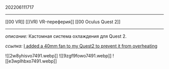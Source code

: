 202206111717
***
[[00 VR]] [[(VR) VR-переферия]] [[00 Oculus Quest 2]]
***
*описание:*
Кастомная система охлаждения для Quest 2.

*ссылка:*
[I added a 40mm fan to my Quest2 to prevent it from overheating](https://www.reddit.com/r/OculusQuest/comments/v6xn1j/i_added_a_40mm_fan_to_my_quest2_to_prevent_it/)

![[2w8yhisvo7491.webp]]
![[9zgf9fowo7491.webp]]
![[e3wplhbxo7491.webp]]